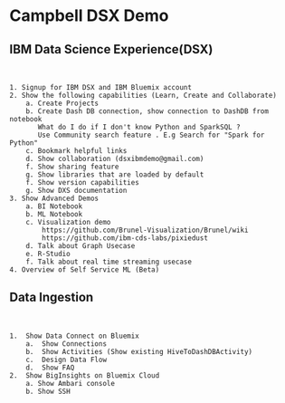 # Campbell DSX Demo


## IBM Data Science Experience(DSX) ##
</br>

    1. Signup for IBM DSX and IBM Bluemix account
    2. Show the following capabilities (Learn, Create and Collaborate)
        a. Create Projects    
        b. Create Dash DB connection, show connection to DashDB from notebook
           What do I do if I don't know Python and SparkSQL ? 
           Use Community search feature . E.g Search for "Spark for Python"
        c. Bookmark helpful links
        d. Show collaboration (dsxibmdemo@gmail.com)
        f. Show sharing feature
        g. Show libraries that are loaded by default
        f. Show version capabilities
        g. Show DXS documentation        
    3. Show Advanced Demos   
        a. BI Notebook
        b. ML Notebook
        c. Visualization demo
            https://github.com/Brunel-Visualization/Brunel/wiki
            https://github.com/ibm-cds-labs/pixiedust          
        d. Talk about Graph Usecase
        e. R-Studio
        f. Talk about real time streaming usecase
    4. Overview of Self Service ML (Beta)        

## Data Ingestion ##

</br>

    1.  Show Data Connect on Bluemix
        a.  Show Connections
        b.  Show Activities (Show existing HiveToDashDBActivity)
        c.  Design Data Flow
        d.  Show FAQ
    2.  Show BigInsights on Bluemix Cloud
        a. Show Ambari console
        b. Show SSH


    

